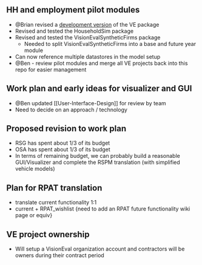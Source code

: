 ## HH and employment pilot modules
  - @Brian revised a [development version](https://github.com/gregorbj/VisionEval/tree/Development) of the VE package
  - Revised and tested the HouseholdSim package
  - Revised and tested the VisionEvalSyntheticFirms package
    - Needed to split VisionEvalSyntheticFirms into a base and future year module
  - Can now reference multiple datastores in the model setup
  - @Ben - review pilot modules and merge all VE projects back into this repo for easier management

## Work plan and early ideas for visualizer and GUI
  - @Ben updated [[User-Interface-Design]] for review by team
  - Need to decide on an approach / technology

## Proposed revision to work plan
  - RSG has spent about 1/3 of its budget
  - OSA has spent about 1/3 of its budget
  - In terms of remaining budget, we can probably build a reasonable GUI/Visualizer and complete the RSPM translation (with simplified vehicle models)

## Plan for RPAT translation
 - translate current functionality 1:1
 - current + RPAT_wishlist {need to add an RPAT future functionality wiki page or equiv}

## VE project ownership
 - Will setup a VisionEval organization account and contractors will be owners during their contract period


